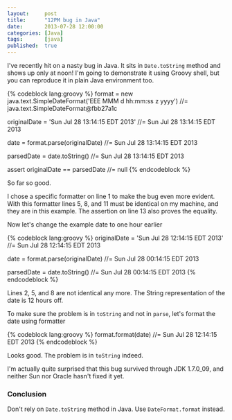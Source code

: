 ```yaml
---
layout:     post
title:      "12PM bug in Java"
date:       2013-07-28 12:00:00
categories: [Java]
tags:       [java]
published:  true
---
```


I've recently hit on a nasty bug in Java. It sits in `Date.toString` method and shows up only at noon!
I'm going to demonstrate it using Groovy shell, but you can reproduce it in plain Java environment too.

{% codeblock lang:groovy %}
format = new java.text.SimpleDateFormat('EEE MMM d hh:mm:ss z yyyy')
//= java.text.SimpleDateFormat@fbb27a1c

originalDate = 'Sun Jul 28 13:14:15 EDT 2013'
//= Sun Jul 28 13:14:15 EDT 2013

date = format.parse(originalDate)
//= Sun Jul 28 13:14:15 EDT 2013

parsedDate = date.toString()
//= Sun Jul 28 13:14:15 EDT 2013

assert originalDate == parsedDate
//= null
{% endcodeblock %}

So far so good.

I chose a specific formatter on line 1 to make the bug even more evident. With this formatter lines 5, 8, and 11 must be identical on my machine, and they are in this example. The assertion on line 13 also proves the equality.

Now let's change the example date to one hour earlier

{% codeblock lang:groovy %}
originalDate = 'Sun Jul 28 12:14:15 EDT 2013'
//= Sun Jul 28 12:14:15 EDT 2013

date = format.parse(originalDate)
//= Sun Jul 28 00:14:15 EDT 2013

parsedDate = date.toString()
//= Sun Jul 28 00:14:15 EDT 2013
{% endcodeblock %}

Lines 2, 5, and 8 are not identical any more. The String representation of the date is 12 hours off.

To make sure the problem is in `toString` and not in `parse`, let's format the date using formatter

{% codeblock lang:groovy %}
format.format(date)
//= Sun Jul 28 12:14:15 EDT 2013
{% endcodeblock %}

Looks good. The problem is in `toString` indeed.

I'm actually quite surprised that this bug survived through JDK 1.7.0_09, and neither Sun nor Oracle hasn't fixed it yet.

### Conclusion

Don't rely on `Date.toString` method in Java. Use `DateFormat.format` instead.

